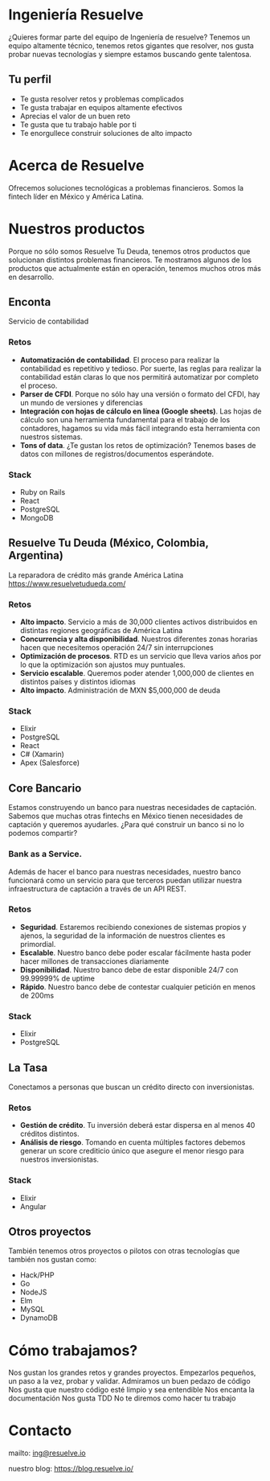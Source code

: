 # Ingeniería Resuelve
¿Quieres formar parte del equipo de Ingeniería de resuelve? Tenemos un equipo altamente técnico, tenemos retos gigantes que resolver, nos gusta probar nuevas tecnologías y siempre estamos buscando gente talentosa.

## Tu perfil
* Te gusta resolver retos y problemas complicados
* Te gusta trabajar en equipos altamente efectivos
* Aprecias el valor de un buen reto
* Te gusta que tu trabajo hable por ti
* Te enorgullece construir soluciones de alto impacto

# Acerca de Resuelve
Ofrecemos soluciones tecnológicas a problemas financieros. Somos la fintech líder en México y América Latina.


# Nuestros productos
Porque no sólo somos Resuelve Tu Deuda, tenemos otros productos que solucionan distintos problemas financieros. Te mostramos algunos de los productos que actualmente están en operación, tenemos muchos otros más en desarrollo.

## Enconta
Servicio de contabilidad 

### Retos
* **Automatización de contabilidad**. El proceso para realizar la contabilidad es repetitivo y tedioso. Por suerte, las reglas para realizar la contabilidad están claras lo que nos permitirá automatizar por completo el proceso.
* **Parser de CFDI**. Porque no sólo hay una versión o formato del CFDI, hay un mundo de versiones y diferencias 
* **Integración con hojas de cálculo en línea (Google sheets)**. Las hojas de cálculo son una herramienta fundamental para el trabajo de los contadores, hagamos su vida más fácil integrando esta herramienta con nuestros sistemas.
* **Tons of data**. ¿Te gustan los retos de optimización? Tenemos bases de datos con millones de registros/documentos esperándote.

### Stack
* Ruby on Rails
* React
* PostgreSQL
* MongoDB

## Resuelve Tu Deuda (México, Colombia, Argentina)
La reparadora de crédito más grande América Latina https://www.resuelvetudueda.com/

### Retos
* **Alto impacto**. Servicio a más de 30,000 clientes activos distribuidos en distintas regiones geográficas de América Latina
* **Concurrencia y alta disponibilidad**. Nuestros diferentes zonas horarias hacen que necesitemos operación 24/7 sin interrupciones
* **Optimización de procesos**. RTD es un servicio que lleva varios años por lo que la optimización son ajustos muy puntuales.
* **Servicio escalable**. Queremos poder atender 1,000,000 de clientes en distintos países y distintos idiomas
* **Alto impacto**. Administración de MXN $5,000,000 de deuda

### Stack
* Elixir
* PostgreSQL
* React
* C# (Xamarin)
* Apex (Salesforce)

## Core Bancario
Estamos construyendo un banco para nuestras necesidades de captación. Sabemos que muchas otras fintechs en México tienen necesidades de captación y queremos ayudarles. ¿Para qué construir un banco si no lo podemos compartir?

### Bank as a Service.
Además de hacer el banco para nuestras necesidades, nuestro banco funcionará como un servicio para que terceros puedan utilizar nuestra infraestructura de captación a través de un API REST.

### Retos
* **Seguridad**. Estaremos recibiendo conexiones de sistemas propios y ajenos, la seguridad de la información de nuestros clientes es primordial.
* **Escalable**. Nuestro banco debe poder escalar fácilmente hasta poder hacer millones de transacciones diariamente
* **Disponibilidad**. Nuestro banco debe de estar disponible 24/7 con 99.99999% de uptime
* **Rápido**. Nuestro banco debe de contestar cualquier petición en menos de 200ms

### Stack
* Elixir
* PostgreSQL

## La Tasa
Conectamos a personas que buscan un crédito directo con inversionistas.

### Retos
* **Gestión de crédito**. Tu inversión deberá estar dispersa en al menos 40 créditos distintos.
* **Análisis de riesgo**. Tomando en cuenta múltiples factores debemos generar un score crediticio único que asegure el menor riesgo para nuestros inversionistas.


### Stack
* Elixir
* Angular

## Otros proyectos
También tenemos otros proyectos o pilotos con otras tecnologías que también nos gustan como:
* Hack/PHP
* Go
* NodeJS
* Elm
* MySQL
* DynamoDB


# Cómo trabajamos?
Nos gustan los grandes retos y grandes proyectos. Empezarlos pequeños, un paso a la vez, probar y validar.
Admiramos un buen pedazo de código
Nos gusta que nuestro código esté limpio y sea entendible
Nos encanta la documentación
Nos gusta TDD
No te diremos como hacer tu trabajo

# Contacto
mailto: ing@resuelve.io

nuestro blog: https://blog.resuelve.io/
